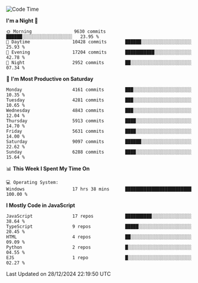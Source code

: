 <!--START_SECTION:waka-->
![Code Time](http://img.shields.io/badge/Code%20Time-3%2C453%20hrs%2022%20mins-blue)

**I'm a Night 🦉** 

```text
🌞 Morning                9630 commits        ██████░░░░░░░░░░░░░░░░░░░   23.95 % 
🌆 Daytime                10428 commits       ██████░░░░░░░░░░░░░░░░░░░   25.93 % 
🌃 Evening                17204 commits       ███████████░░░░░░░░░░░░░░   42.78 % 
🌙 Night                  2952 commits        ██░░░░░░░░░░░░░░░░░░░░░░░   07.34 % 
```
📅 **I'm Most Productive on Saturday** 

```text
Monday                   4161 commits        ███░░░░░░░░░░░░░░░░░░░░░░   10.35 % 
Tuesday                  4281 commits        ███░░░░░░░░░░░░░░░░░░░░░░   10.65 % 
Wednesday                4843 commits        ███░░░░░░░░░░░░░░░░░░░░░░   12.04 % 
Thursday                 5913 commits        ████░░░░░░░░░░░░░░░░░░░░░   14.70 % 
Friday                   5631 commits        ████░░░░░░░░░░░░░░░░░░░░░   14.00 % 
Saturday                 9097 commits        ██████░░░░░░░░░░░░░░░░░░░   22.62 % 
Sunday                   6288 commits        ████░░░░░░░░░░░░░░░░░░░░░   15.64 % 
```


📊 **This Week I Spent My Time On** 

```text
💻 Operating System: 
Windows                  17 hrs 38 mins      █████████████████████████   100.00 % 
```

**I Mostly Code in JavaScript** 

```text
JavaScript               17 repos            ██████████░░░░░░░░░░░░░░░   38.64 % 
TypeScript               9 repos             █████░░░░░░░░░░░░░░░░░░░░   20.45 % 
HTML                     4 repos             ██░░░░░░░░░░░░░░░░░░░░░░░   09.09 % 
Python                   2 repos             █░░░░░░░░░░░░░░░░░░░░░░░░   04.55 % 
EJS                      1 repo              █░░░░░░░░░░░░░░░░░░░░░░░░   02.27 % 
```




 Last Updated on 28/12/2024 22:19:50 UTC
<!--END_SECTION:waka-->

<!--
**likaiqiang/likaiqiang** is a ✨ _special_ ✨ repository because its `README.md` (this file) appears on your GitHub profile.

Here are some ideas to get you started:

- 🔭 I’m currently working on ...
- 🌱 I’m currently learning ...
- 👯 I’m looking to collaborate on ...
- 🤔 I’m looking for help with ...
- 💬 Ask me about ...
- 📫 How to reach me: ...
- 😄 Pronouns: ...
- ⚡ Fun fact: ...
-->
